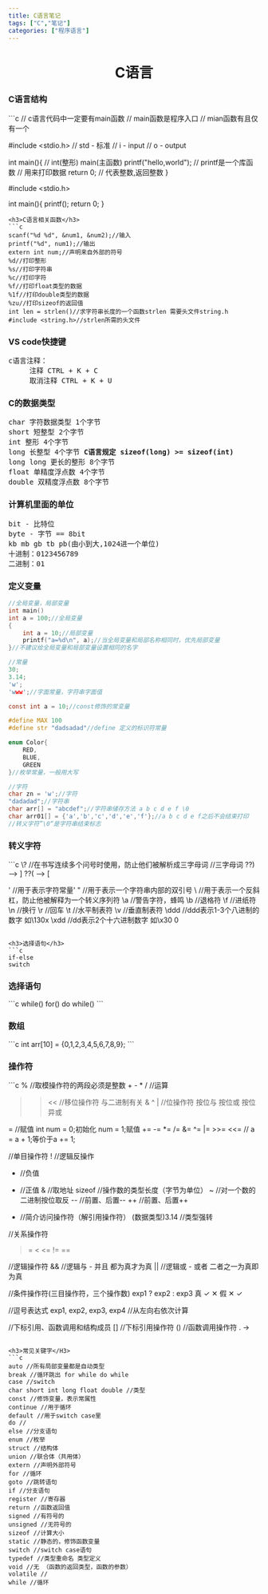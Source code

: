 ```yaml
---
title: C语言笔记
tags: ["C","笔记"]
categories: ["程序语言"]
---
```


<h1 align = "center">C语言</h1>

<h3>C语言结构</h3>
```c
// c语言代码中一定要有main函数
// main函数是程序入口
// mian函数有且仅有一个

#include <stdio.h>
// std - 标准
// i - input
// o - output

int main(){
// int(整形) main(主函数)
	printf("hello,world");
    // printf是一个库函数
    // 用来打印数据
	return 0;
    // 代表整数,返回整数
}

#include <stdio.h>

int main(){
    printf();
    return 0;
}
```
<h3>C语言相关函数</h3>
```c
scanf("%d %d", &num1, &num2);//输入
printf("%d", num1);//输出
extern int num;//声明来自外部的符号
%d//打印整形
%s//打印字符串
%c//打印字符
%f//打印float类型的数据
%1f//打印double类型的数据
%zu//打印sizeof的返回值
int len = strlen()//求字符串长度的一个函数strlen 需要头文件string.h
#include <string.h>//strlen所需的头文件
```

<h3>VS code快捷键</h3>
<pre>c语言注释：
     注释 CTRL + K + C  
     取消注释 CTRL + K + U
</pre>

<h3>C的数据类型</h3>
<pre>
char 字符数据类型 1个字节 
short 短整型 2个字节
int 整形 4个字节     
long 长整型 4个字节 <strong>C语言规定 sizeof(long) >= sizeof(int)</strong>
long long 更长的整形 8个字节
float 单精度浮点数 4个字节
double 双精度浮点数 8个字节
</pre>

<h3>计算机里面的单位</h3>
<pre>
bit - 比特位
byte - 字节 == 8bit
kb mb gb tb pb(由小到大,1024进一个单位)
十进制：0123456789
二进制：01
</pre>
<h3>定义变量</h3>

```c
//全局变量，局部变量
int main()
int a = 100;//全局变量
{
	int a = 10;//局部变量
	printf("a=%d\n", a);//当全局变量和局部名称相同时，优先局部变量
}//不建议给全局变量和局部变量设置相同的名字
```

```c
//常量
30;
3.14;
'w';
'www';//字面常量，字符串字面值

const int a = 10;//const修饰的常变量

#define MAX 100
#define str "dadsadad"//define 定义的标识符常量

enum Color{
	RED,
	BLUE,
	GREEN
}//枚举常量，一般用大写

```
```c
//字符
char zn = 'w';//字符
"dadadad";//字符串
char arr[] = "abcdef";//字符串储存方法 a b c d e f \0
char arr01[] = {'a','b','c','d','e','f'};//a b c d e f之后不会结束打印
//转义字符”\0“是字符串结束标志
```
<h3>转义字符</h3>
```c
\? //在书写连续多个问号时使用，防止他们被解析成三字母词
   //三字母词 ??) --> ] ??( --> [
   
\' //用于表示字符常量'
\" //用于表示一个字符串内部的双引号
\\ //用于表示一个反斜杠，防止他被解释为一个转义序列符
\a //警告字符，蜂鸣
\b //退格符
\f //进纸符
\n //换行
\r //回车
\t //水平制表符
\v //垂直制表符
\ddd //ddd表示1-3个八进制的数字 如\130x
\xdd //dd表示2个十六进制数字 如\x30 0
```

<h3>选择语句</h3>
```c
if-else
switch
```

<h3>选择语句</h3>
```c
while()
for()
do while()
```

<h3>数组</h3>
```c
int arr[10] = {0,1,2,3,4,5,6,7,8,9};
```

<h3>操作符</h3>
```c
% //取模操作符的两段必须是整数
+ - * / //运算
    
>> << //移位操作符 与二进制有关
& ^ | //位操作符 按位与 按位或 按位异或
    
= //赋值 int num = 0;初始化 num = 1;赋值
+= -= *= /= &= ^= |= >>= <<= // a = a + 1;等价于a += 1;

//单目操作符
! //逻辑反操作
- //负值
+ //正值
& //取地址
sizeof //操作数的类型长度（字节为单位）
~ //对一个数的二进制按位取反
-- //前置、后置--
++ //前置、后置++
* //简介访问操作符（解引用操作符）
(数据类型)3.14 //类型强转

//关系操作符
>
>=
<
<=
!=
==

//逻辑操作符
&& //逻辑与 - 并且 都为真才为真
|| //逻辑或 - 或者 二者之一为真即为真

//条件操作符(三目操作符，三个操作数)
exp1 ? exp2 : exp3
 真      ✓     ✕
 假      ✕     ✓

//逗号表达式
exp1, exp2, exp3, exp4 //从左向右依次计算

//下标引用、函数调用和结构成员
[] //下标引用操作符
() //函数调用操作符
.
->
```

<h3>常见关键字</H3>
```c
auto //所有局部变量都是自动类型
break //循环跳出 for while do while
case //switch
char short int long float double //类型
const //修饰变量，表示常属性
continue //用于循环
default //用于switch case里
do //
else //分支语句
enum //枚举 
struct //结构体 
union //联合体（共用体）
extern //声明外部符号
for //循环
goto //跳转语句
if //分支语句
register //寄存器
return //函数返回值
signed //有符号的
unsigned //无符号的
sizeof //计算大小
static //静态的，修饰函数变量
switch //switch case语句
typedef //类型重命名 类型定义
void //无 （函数的返回类型，函数的参数）
volatile //
while //循环
```

